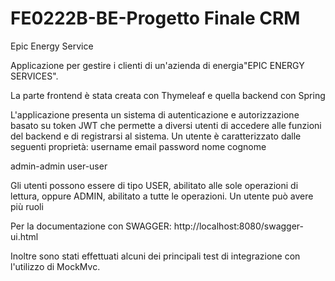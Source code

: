 # FE0222B-BE-Progetto Finale CRM
Epic Energy Service

Applicazione per gestire i clienti di un'azienda di energia"EPIC ENERGY SERVICES".

La parte frontend è stata creata con Thymeleaf e quella backend con Spring

L'applicazione presenta un sistema di autenticazione e autorizzazione basato su token JWT che permette a diversi utenti di accedere alle funzioni del backend e di registrarsi al sistema. Un utente è caratterizzato dalle seguenti proprietà:
username
email
password
nome
cognome

admin-admin
user-user

Gli utenti possono essere di tipo USER, abilitato alle sole operazioni di lettura, oppure ADMIN, abilitato a tutte le operazioni. Un utente può avere più ruoli

Per la documentazione con SWAGGER:
http://localhost:8080/swagger-ui.html

Inoltre sono stati effettuati alcuni dei principali test di integrazione con l'utilizzo di MockMvc.

 
